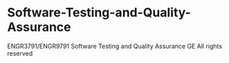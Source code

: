 # Software-Testing-and-Quality-Assurance
ENGR3791/ENGR9791 Software Testing and Quality Assurance GE
All rights reserved
